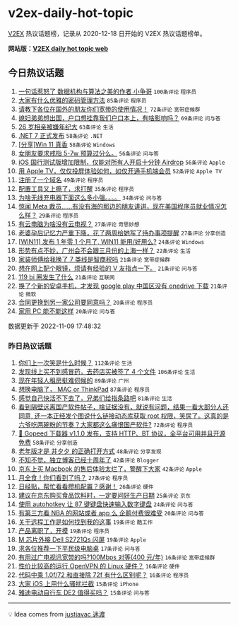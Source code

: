 # v2ex-daily-hot-topic

[V2EX](https://www.v2ex.com/) 热议话题榜，记录从 2020-12-18 日开始的 V2EX 热议话题榜单。

**网站版：[V2EX daily hot topic web](https://boojack.github.io/v2ex-daily-hot-topic-web/)**

## 今日热议话题

<!-- TODAY BEGIN -->

1. [一句话惹怒了 数据机构与算法之美的作者 小争哥](https://www.v2ex.com/t/893803) `100条评论` `程序员`
1. [大家有什么优雅的密码管理方法](https://www.v2ex.com/t/893857) `85条评论` `程序员`
1. [请教下各位在国外的朋友你们宽带的使用情况！](https://www.v2ex.com/t/893786) `72条评论` `宽带症候群`
1. [媳妇弟弟想出国，户口想挂靠我们户口本上，有啥影响吗？](https://www.v2ex.com/t/893805) `69条评论` `问与答`
1. [26 岁相亲被嫌年纪大](https://www.v2ex.com/t/893863) `63条评论` `生活`
1. [.NET 7 正式发布](https://www.v2ex.com/t/893739) `58条评论` `.NET`
1. [[分享]Win 11 真香](https://www.v2ex.com/t/893847) `58条评论` `Windows`
1. [女朋友要求戒指 5-7w 预算过分么。](https://www.v2ex.com/t/893975) `56条评论` `问与答`
1. [iOS 国行测试版增加限制，仅能对所有人开启十分钟 Airdrop](https://www.v2ex.com/t/893929) `56条评论` `Apple`
1. [用 Apple TV，仅仅投屏体验如何，如仅开通手机端会员](https://www.v2ex.com/t/893774) `52条评论` `Apple TV`
1. [注册了一个域名](https://www.v2ex.com/t/893835) `49条评论` `程序员`
1. [配置工具又上瘾了，求打醒](https://www.v2ex.com/t/893891) `35条评论` `程序员`
1. [为啥无线充电器下面这么多小强。。。。](https://www.v2ex.com/t/893752) `34条评论` `问与答`
1. [惊闻 Meta 裁员……有没有海的那边的朋友讲讲，现在美国程序员就业情况怎么样？](https://www.v2ex.com/t/893942) `29条评论` `程序员`
1. [有云电脑为啥没有云电视？](https://www.v2ex.com/t/893910) `27条评论` `奇思妙想`
1. [老婆孕后记忆力严重下降，花了两周给她写了待办事项提醒](https://www.v2ex.com/t/893873) `27条评论` `分享创造`
1. [[WIN11] 发布 1 年零 1 个月了, WIN11 能用/好用么?](https://www.v2ex.com/t/893869) `24条评论` `Windows`
1. [形势有点不妙，广州会不会跟三月份的上海一样？](https://www.v2ex.com/t/893896) `22条评论` `生活`
1. [家装师傅给我换了 7 类线是智商税吗](https://www.v2ex.com/t/893852) `21条评论` `宽带症候群`
1. [想在网上配个眼镜，烦请有经验的 V 友指点一下。](https://www.v2ex.com/t/893828) `21条评论` `问与答`
1. [119 bi 圈发生了什么](https://www.v2ex.com/t/893753) `21条评论` `互联网`
1. [换了个新的安卓手机，才发现 google play 中国区没有 onedrive 下载](https://www.v2ex.com/t/893738) `21条评论` `微软`
1. [合同更换到另一家公司要同意吗？](https://www.v2ex.com/t/893879) `20条评论` `程序员`
1. [家用 PC 能不能这样](https://www.v2ex.com/t/893807) `20条评论` `问与答`

数据更新于 2022-11-09 17:48:32

<!-- TODAY END -->

### 昨日热议话题

<!-- YESTERDAY BEGIN -->

1. [你们上一次笑是什么时候？](https://www.v2ex.com/t/893544) `112条评论` `生活`
1. [发现线上买不到感冒药，去药店买被签了 4 个文件](https://www.v2ex.com/t/893490) `106条评论` `生活`
1. [现在年轻人租房挺难伺候的](https://www.v2ex.com/t/893543) `89条评论` `广州`
1. [想换电脑了， MAC or ThinkPad](https://www.v2ex.com/t/893577) `87条评论` `程序员`
1. [感觉自己快活不下去了，兄弟们给指条路吧](https://www.v2ex.com/t/893514) `81条评论` `生活`
1. [看到隔壁远离国产软件帖子，啥证据没有，就说有问题，结果一看大部分人还同意, 还一本正经发个图说什么链接动态库获取 root 权限，笑尿了。这真的是六爷吃两碗粉的节奏？大家都这么痛恨国产软件?](https://www.v2ex.com/t/893643) `72条评论` `程序员`
1. [🎉 Gopeed 下载器 v1.1.0 发布，支持 HTTP、BT 协议，全平台可用并且开源免费](https://www.v2ex.com/t/893505) `58条评论` `分享创造`
1. [老年版才是 并夕夕 的正确打开方式](https://www.v2ex.com/t/893484) `48条评论` `分享发现`
1. [不知不觉，独立博客已经十周年了](https://www.v2ex.com/t/893488) `42条评论` `Blogger`
1. [京东上买 Macbook 的售后体验太烂了，警醒下大家](https://www.v2ex.com/t/893521) `42条评论` `Apple`
1. [月全食！你们看到了吗？](https://www.v2ex.com/t/893668) `27条评论` `程序员`
1. [日经贴，帮忙看看攒机配置？感谢！](https://www.v2ex.com/t/893569) `26条评论` `硬件`
1. [建议在京东购买食品饮料时，一定要问好生产日期](https://www.v2ex.com/t/893547) `25条评论` `京东`
1. [使用 autohotkey 让 87 键键盘快速输入数字键盘](https://www.v2ex.com/t/893559) `24条评论` `问与答`
1. [有第三方看 NBA 的网站或者 app 么 企鹅付费很难受](https://www.v2ex.com/t/893479) `20条评论` `问与答`
1. [关于远程工作是如何找到我的这事](https://www.v2ex.com/t/893707) `19条评论` `酷工作`
1. [产品离职了，开摸](https://www.v2ex.com/t/893570) `19条评论` `程序员`
1. [M 芯片外接 Dell S2721Qs 闪屏](https://www.v2ex.com/t/893553) `19条评论` `Apple`
1. [求各位推荐一下平民级电脑桌](https://www.v2ex.com/t/893516) `17条评论` `问与答`
1. [有用过广电视讯宽带的吗?100Mbps 对等(400 元/年)](https://www.v2ex.com/t/893632) `16条评论` `宽带症候群`
1. [性价比较高的运行 OpenVPN 的 Linux 硬件？](https://www.v2ex.com/t/893605) `16条评论` `硬件`
1. [代码中乘 1.0f/72 和直接除 72f 有什么区别呢？](https://www.v2ex.com/t/893510) `16条评论` `程序员`
1. [大家 iOS 上用什么骚扰拦截](https://www.v2ex.com/t/893676) `15条评论` `iPhone`
1. [雅迪电动自行车 DE2 值得买吗？](https://www.v2ex.com/t/893615) `15条评论` `问与答`

<!-- YESTERDAY END -->

---

💡 Idea comes from [justjavac 迷渡](https://github.com/justjavac/)
